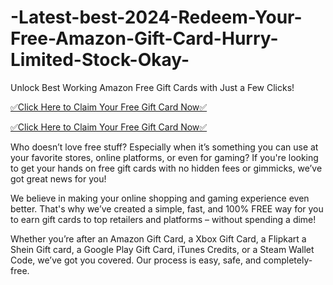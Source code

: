 # -Latest-best-2024-Redeem-Your-Free-Amazon-Gift-Card-Hurry-Limited-Stock-Okay-
Unlock Best Working Amazon Free Gift Cards with Just a Few Clicks!

[✅Click Here to Claim Your Free Gift Card Now✅](https://amazongiftcards.free.nf/)

[✅Click Here to Claim Your Free Gift Card Now✅](https://amazongiftcards.free.nf/)

Who doesn’t love free stuff? Especially when it’s something you can use at your favorite stores, online platforms, or even for gaming? If you're looking to get your hands on free gift cards with no hidden fees or gimmicks, we’ve got great news for you!

We believe in making your online shopping and gaming experience even better. That's why we’ve created a simple, fast, and 100% FREE way for you to earn gift cards to top retailers and platforms – without spending a dime!

Whether you’re after an Amazon Gift Card, a Xbox Gift Card, a Flipkart a Shein Gift card, a Google Play Gift Card, iTunes Credits, or a Steam Wallet Code, we’ve got you covered. Our process is easy, safe, and completely-free.
